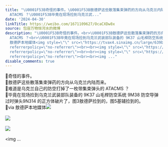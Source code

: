 ```yaml
---
title: "\U0001F53B奇怪的事件。\U0001F53B敖德萨这些散落集束弹药的方向从乌克兰内陆而来。\U0001F53B难道是乌克兰自己的防空打掉了一枚带集束弹头的
  ATACMS ？\U0001F53B毕竟在现场捡到乌克兰武..."
date: '2024-04-30'
linkTitle: https://weibo.com/1671109627/OcaCXDw8x
source: 包容万物恒河水的微博
description: "\U0001F53B奇怪的事件。<br>\U0001F53B敖德萨这些散落集束弹药的方向从乌克兰内陆而来。<br>\U0001F53B难道是乌克兰自己的防空打掉了一枚带集束弹头的
  ATACMS ？<br>\U0001F53B毕竟在现场捡到乌克兰武装部队装备的 9K37 山毛榉防空系统 9M38 防空导弹过时弹头9N314 的正方体破片了，图3敖德萨捡到的，图5基辅捡到的。<br>\U0001F53Bvia
  敖德萨本地媒体<img style=\"\" src=\"https://tvax4.sinaimg.cn/large/639b1bfbly1hp9aju2azkj216w0v2b29.jpg\"
  referrerpolicy=\"no-referrer\"><br><br><img style=\"\" src=\"https://tvax3.sinaimg.cn/large/639b1bfbly1hp9akx7geaj20pi0nm7c5.jpg\"
  referrerpolicy=\"no-referrer\"><br><br><img style=\"\" src=\"https://tvax3.sinaimg.cn/large/639b1bfbly1hp9ant9r8tj204b06v3yh.jpg\"
  referrerpolicy=\"no-referrer\"><br><br><img ..."
disable_comments: true
---
```

🔻奇怪的事件。<br>🔻敖德萨这些散落集束弹药的方向从乌克兰内陆而来。<br>🔻难道是乌克兰自己的防空打掉了一枚带集束弹头的 ATACMS ？<br>🔻毕竟在现场捡到乌克兰武装部队装备的 9K37 山毛榉防空系统 9M38 防空导弹过时弹头9N314 的正方体破片了，图3敖德萨捡到的，图5基辅捡到的。<br>🔻via 敖德萨本地媒体<img style="" src="https://tvax4.sinaimg.cn/large/639b1bfbly1hp9aju2azkj216w0v2b29.jpg" referrerpolicy="no-referrer"><br><br><img style="" src="https://tvax3.sinaimg.cn/large/639b1bfbly1hp9akx7geaj20pi0nm7c5.jpg" referrerpolicy="no-referrer"><br><br><img style="" src="https://tvax3.sinaimg.cn/large/639b1bfbly1hp9ant9r8tj204b06v3yh.jpg" referrerpolicy="no-referrer"><br><br><img ...